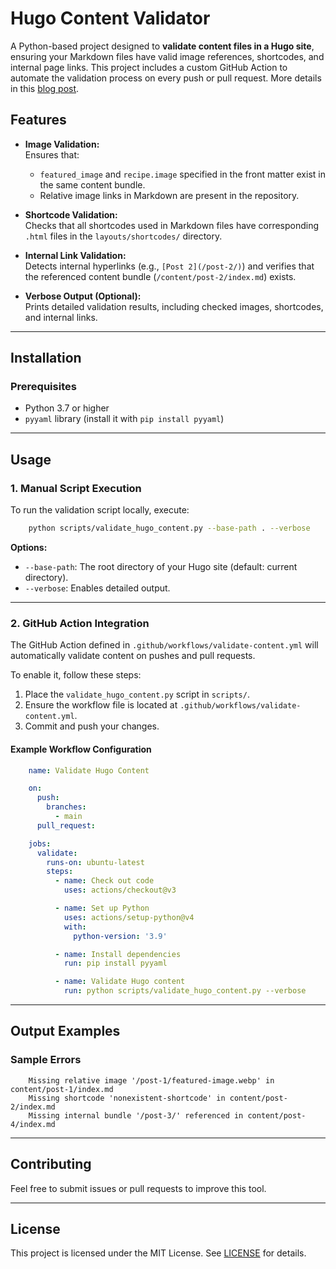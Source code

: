 # Hugo Content Validator

A Python-based project designed to **validate content files in a Hugo site**, ensuring your Markdown files have valid image references, shortcodes, and internal page links. This project includes a custom GitHub Action to automate the validation process on every push or pull request. More details in this [blog post](https://sedward5.com/iba-cocktail-challenge). 

## Features

- **Image Validation:**  
  Ensures that:
  - `featured_image` and `recipe.image` specified in the front matter exist in the same content bundle.
  - Relative image links in Markdown are present in the repository.
  
- **Shortcode Validation:**  
  Checks that all shortcodes used in Markdown files have corresponding `.html` files in the `layouts/shortcodes/` directory.

- **Internal Link Validation:**  
  Detects internal hyperlinks (e.g., `[Post 2](/post-2/)`) and verifies that the referenced content bundle (`/content/post-2/index.md`) exists.

- **Verbose Output (Optional):**  
  Prints detailed validation results, including checked images, shortcodes, and internal links.

---

## Installation

### Prerequisites

- Python 3.7 or higher  
- `pyyaml` library (install it with `pip install pyyaml`)

---

## Usage

### **1. Manual Script Execution**

To run the validation script locally, execute:

```bash
    python scripts/validate_hugo_content.py --base-path . --verbose
```

**Options:**  
- `--base-path`: The root directory of your Hugo site (default: current directory).  
- `--verbose`: Enables detailed output.

---

### **2. GitHub Action Integration**

The GitHub Action defined in `.github/workflows/validate-content.yml` will automatically validate content on pushes and pull requests.

To enable it, follow these steps:

1. Place the `validate_hugo_content.py` script in `scripts/`.  
2. Ensure the workflow file is located at `.github/workflows/validate-content.yml`.  
3. Commit and push your changes.

#### Example Workflow Configuration

```yaml
    name: Validate Hugo Content

    on:
      push:
        branches:
          - main
      pull_request:

    jobs:
      validate:
        runs-on: ubuntu-latest
        steps:
          - name: Check out code
            uses: actions/checkout@v3

          - name: Set up Python
            uses: actions/setup-python@v4
            with:
              python-version: '3.9'

          - name: Install dependencies
            run: pip install pyyaml

          - name: Validate Hugo content
            run: python scripts/validate_hugo_content.py --verbose
```

---

## Output Examples

### **Sample Errors**

```
    Missing relative image '/post-1/featured-image.webp' in content/post-1/index.md
    Missing shortcode 'nonexistent-shortcode' in content/post-2/index.md
    Missing internal bundle '/post-3/' referenced in content/post-4/index.md
```

---

## Contributing

Feel free to submit issues or pull requests to improve this tool.

---

## License

This project is licensed under the MIT License. See [LICENSE](LICENSE) for details.
